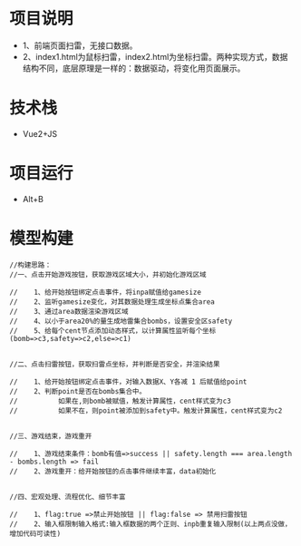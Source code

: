 # 项目说明
- 1、前端页面扫雷，无接口数据。
- 2、index1.html为鼠标扫雷，index2.html为坐标扫雷。两种实现方式，数据结构不同，底层原理是一样的：数据驱动，将变化用页面展示。
# 技术栈
- Vue2+JS
# 项目运行
- Alt+B
# 模型构建
    //构建思路：
    //一、点击开始游戏按钮，获取游戏区域大小，并初始化游戏区域

    //    1、给开始按钮绑定点击事件，将inpa赋值给gamesize
    //    2、监听gamesize变化，对其数据处理生成坐标点集合area
    //    3、通过area数据渲染游戏区域
    //    4、以小于area20%的量生成地雷集合bombs，设置安全区safety
    //    5、给每个cent节点添加动态样式，以计算属性监听每个坐标 (bomb=>c3,safety=>c2,else=>c1)


    //二、点击扫雷按钮，获取扫雷点坐标，并判断是否安全，并渲染结果

    //    1、给开始按钮绑定点击事件，对输入数据X、Y各减 1 后赋值给point
    //    2、判断point是否在bombs集合中。
    //          如果在,则bomb被赋值，触发计算属性，cent样式变为c3
    //          如果不在，则point被添加到safety中。触发计算属性，cent样式变为c2


    //三、游戏结束，游戏重开

    //    1、游戏结束条件：bomb有值=>success || safety.length === area.length - bombs.length => fail
    //    2、游戏重开：给开始按钮的点击事件继续丰富，data初始化


    //四、宏观处理、流程优化、细节丰富

    //    1、flag:true =>禁止开始按钮 || flag:false => 禁用扫雷按钮
    //    2、输入框限制输入格式:输入框数据的两个正则、inpb重复输入限制(以上两点没做，增加代码可读性)
